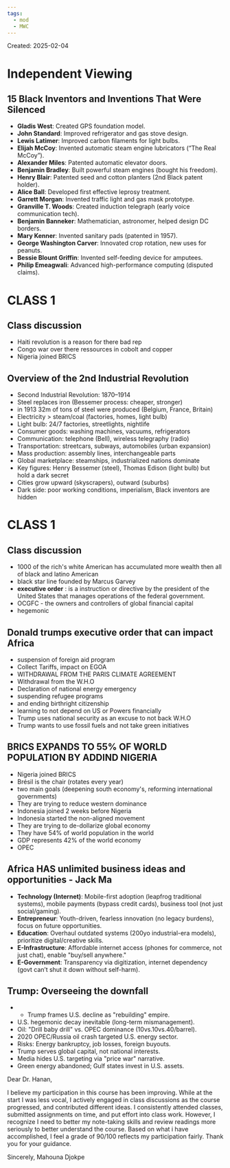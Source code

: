 ```yaml
---
tags:
  - mod
  - MWC
---
```

Created: 2025-02-04

# Independent Viewing

## 15 Black Inventors and Inventions That Were Silenced
- **Gladis West**: Created GPS foundation model.
- **John Standard**: Improved refrigerator and gas stove design.
- **Lewis Latimer**: Improved carbon filaments for light bulbs.
- **Elijah McCoy**: Invented automatic steam engine lubricators (“The Real McCoy”).
- **Alexander Miles**: Patented automatic elevator doors.
- **Benjamin Bradley**: Built powerful steam engines (bought his freedom).
- **Henry Blair**: Patented seed and cotton planters (2nd Black patent holder).
- **Alice Ball**: Developed first effective leprosy treatment.
- **Garrett Morgan**: Invented traffic light and gas mask prototype.
- **Granville T. Woods**: Created induction telegraph (early voice communication tech).
- **Benjamin Banneker**: Mathematician, astronomer, helped design DC borders.
- **Mary Kenner**: Invented sanitary pads (patented in 1957).
- **George Washington Carver**: Innovated crop rotation, new uses for peanuts.
- **Bessie Blount Griffin**: Invented self-feeding device for amputees.
- **Philip Emeagwali**: Advanced high-performance computing (disputed claims).

# CLASS 1

## Class discussion
- Haiti revolution is a reason for there bad rep
- Congo war over there ressources in cobolt and copper
- Nigeria joined BRICS

## Overview of the 2nd Industrial Revolution
- Second Industrial Revolution: 1870–1914
- Steel replaces iron (Bessemer process: cheaper, stronger)
- in 1913 32m of tons of steel were produced (Belgium, France, Britain)
- Electricity > steam/coal (factories, homes, light bulb)
- Light bulb: 24/7 factories, streetlights, nightlife
- Consumer goods: washing machines, vacuums, refrigerators
- Communication: telephone (Bell), wireless telegraphy (radio)
- Transportation: streetcars, subways, automobiles (urban expansion)
- Mass production: assembly lines, interchangeable parts
- Global marketplace: steamships, industrialized nations dominate
- Key figures: Henry Bessemer (steel), Thomas Edison (light bulb) but hold a dark secret
- Cities grow upward (skyscrapers), outward (suburbs)
- Dark side: poor working conditions, imperialism, Black inventors are hidden

# CLASS 1

## Class discussion
- 1000 of the rich's white American has accumulated more wealth then all of black and latino American
-  black star line founded by Marcus Garvey
- **executive order** : is a instruction or directive by the president of the United States that manages operations of the federal government.
- OCGFC - the owners and controllers of global financial capital
- hegemonic

## Donald trumps executive order that can impact Africa
- suspension of foreign aid program
- Collect Tariffs, impact on EGOA
- WITHDRAWAL FROM THE PARIS CLIMATE AGREEMENT
- Withdrawal from the W.H.O
- Declaration of national energy emergency
- suspending refugee programs
- and ending birthright citizenship
- learning to not depend on US or Powers financially
- Trump uses national security as an excuse to not back W.H.O
- Trump wants to use fossil fuels and not take green initiatives

## BRICS EXPANDS TO 55% OF WORLD POPULATION BY ADDIND NIGERIA
- Nigeria joined BRICS
- Brésil is the chair (rotates every year)
- two main goals (deepening south economy's, reforming international governments)
- They are trying to reduce western dominance
- Indonesia joined 2 weeks before Nigeria
- Indonesia started the non-aligned movement
- They are trying to de-dollarize global economy
- They have 54% of world population in the world
- GDP represents 42% of the world economy
- OPEC

## Africa HAS unlimited business ideas and opportunities - Jack Ma
- **Technology (Internet)**: Mobile-first adoption (leapfrog traditional systems), mobile payments (bypass credit cards), business tool (not just social/gaming).
- **Entrepreneur**: Youth-driven, fearless innovation (no legacy burdens), focus on future opportunities.
- **Education**: Overhaul outdated systems (200yo industrial-era models), prioritize digital/creative skills.
- **E-Infrastructure**: Affordable internet access (phones for commerce, not just chat), enable "buy/sell anywhere."
- **E-Government**: Transparency via digitization, internet dependency (govt can’t shut it down without self-harm).

## Trump: Overseeing the downfall
- - Trump frames U.S. decline as "rebuilding" empire.
- U.S. hegemonic decay inevitable (long-term mismanagement).
- Oil: "Drill baby drill" vs. OPEC dominance (10vs.10vs.40/barrel).
- 2020 OPEC/Russia oil crash targeted U.S. energy sector.
- Risks: Energy bankruptcy, job losses, foreign buyouts.
- Trump serves global capital, not national interests.
- Media hides U.S. targeting via "price war" narrative.
- Green energy abandoned; Gulf states invest in U.S. assets.


Dear Dr. Hanan,

I believe my participation in this course has been improving. While at the start I was less vocal, I actively engaged in class discussions as the course progressed, and contributed different ideas. I consistently attended classes, submitted assignments on time, and put effort into class work. However, I recognize I need to better my note-taking skills and review readings more seriously to better understand the course. Based on what i have accomplished, I feel a grade of 90/100 reflects my participation fairly. Thank you for your guidance.

Sincerely, Mahouna Djokpe